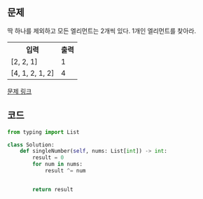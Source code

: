 ## 문제

딱 하나를 제외하고 모든 엘리먼트는 2개씩 있다. 1개인 엘리먼트를 찾아라.


 <table>
	<th>입력</th>
	<th>출력</th>
	<tr><!-- 첫번째 줄 시작 -->
	    <td>[2, 2, 1]</td>
	    <td>1</td>
	</tr><!-- 첫번째 줄 끝 -->
	<tr><!-- 두번째 줄 시작 -->
	    <td>[4, 1, 2, 1, 2]</td>
	    <td>4</td>
	</tr><!-- 두번째 줄 끝 -->
    </table>

<a href="https://leetcode.com/problems/single-number" target="_blank">문제 링크</a>

## 코드

```python
from typing import List

class Solution:
    def singleNumber(self, nums: List[int]) -> int:
        result = 0
        for num in nums:
            result ^= num


        return result
```

